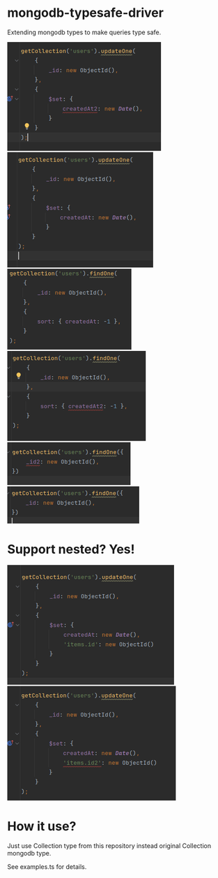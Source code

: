 # mongodb-typesafe-driver

Extending mongodb types to make queries type safe.


![alt text](./images/ex1.png?raw=true)<br />
![alt text](./images/ex2.png?raw=true)<br />
![alt text](./images/ex3.png?raw=true)<br />
![alt text](./images/ex4.png?raw=true)<br />
![alt text](./images/ex5.png?raw=true)<br />
![alt text](./images/ex6.png?raw=true)<br />

# Support nested? Yes!

![alt text](./images/ex7.png?raw=true)<br />
![alt text](./images/ex8.png?raw=true)<br />

# How it use?

Just use Collection type from this repository instead original Collection mongodb type.

See examples.ts for details.
